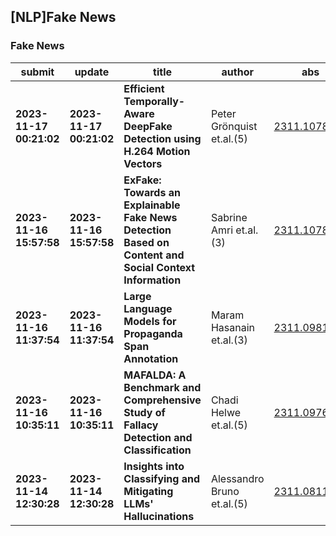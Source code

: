 ## [NLP]Fake News 

### Fake News

| submit | update | title | author | abs | PDF | code | cates | journal |
|---|---|---|---|---|---|---|---|---|
|**2023-11-17 00:21:02**|**2023-11-17 00:21:02**|**Efficient Temporally-Aware DeepFake Detection using H.264 Motion Vectors**|Peter Grönquist et.al.(5)|[2311.10788v1](http://arxiv.org/abs/2311.10788v1)|[gotoRead](http://arxiv.org/pdf/2311.10788v1)|null|cs.CV, cs.AI, I.5.4; I.4.8; I.2.10; I.4.2|null|
|**2023-11-16 15:57:58**|**2023-11-16 15:57:58**|**ExFake: Towards an Explainable Fake News Detection Based on Content and   Social Context Information**|Sabrine Amri et.al.(3)|[2311.10784v1](http://arxiv.org/abs/2311.10784v1)|[gotoRead](http://arxiv.org/pdf/2311.10784v1)|null|cs.CL, cs.AI, cs.LG, cs.SI|null|
|**2023-11-16 11:37:54**|**2023-11-16 11:37:54**|**Large Language Models for Propaganda Span Annotation**|Maram Hasanain et.al.(3)|[2311.09812v1](http://arxiv.org/abs/2311.09812v1)|[gotoRead](http://arxiv.org/pdf/2311.09812v1)|null|cs.CL, 68T50, F.2.2; I.2.7|null|
|**2023-11-16 10:35:11**|**2023-11-16 10:35:11**|**MAFALDA: A Benchmark and Comprehensive Study of Fallacy Detection and   Classification**|Chadi Helwe et.al.(5)|[2311.09761v1](http://arxiv.org/abs/2311.09761v1)|[gotoRead](http://arxiv.org/pdf/2311.09761v1)|null|cs.CL, cs.AI, cs.LG|null|
|**2023-11-14 12:30:28**|**2023-11-14 12:30:28**|**Insights into Classifying and Mitigating LLMs' Hallucinations**|Alessandro Bruno et.al.(5)|[2311.08117v1](http://arxiv.org/abs/2311.08117v1)|[gotoRead](http://arxiv.org/pdf/2311.08117v1)|null|cs.CL|null|
